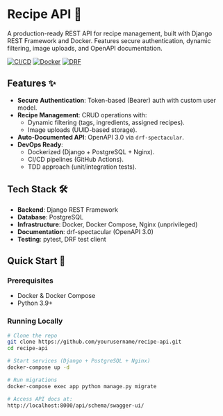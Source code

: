 # Recipe API 🍳

A production-ready REST API for recipe management, built with Django REST Framework and Docker. Features secure authentication, dynamic filtering, image uploads, and OpenAPI documentation.

[![CI/CD](https://github.com/yourusername/recipe-api/actions/workflows/main.yml/badge.svg)](https://github.com/yourusername/recipe-api/actions)
[![Docker](https://img.shields.io/badge/Docker-Containerized-2496ED?logo=docker)](https://docs.docker.com/)
[![DRF](https://img.shields.io/badge/Django_REST_Framework-API-red)](https://www.django-rest-framework.org/)

## Features ✨

- **Secure Authentication**: Token-based (Bearer) auth with custom user model.
- **Recipe Management**: CRUD operations with:
  - Dynamic filtering (tags, ingredients, assigned recipes).
  - Image uploads (UUID-based storage).
- **Auto-Documented API**: OpenAPI 3.0 via `drf-spectacular`.
- **DevOps Ready**:
  - Dockerized (Django + PostgreSQL + Nginx).
  - CI/CD pipelines (GitHub Actions).
  - TDD approach (unit/integration tests).

## Tech Stack 🛠️

- **Backend**: Django REST Framework
- **Database**: PostgreSQL
- **Infrastructure**: Docker, Docker Compose, Nginx (unprivileged)
- **Documentation**: drf-spectacular (OpenAPI 3.0)
- **Testing**: pytest, DRF test client

## Quick Start 🚀

### Prerequisites
- Docker & Docker Compose
- Python 3.9+

### Running Locally
```bash
# Clone the repo
git clone https://github.com/yourusername/recipe-api.git
cd recipe-api

# Start services (Django + PostgreSQL + Nginx)
docker-compose up -d

# Run migrations
docker-compose exec app python manage.py migrate

# Access API docs at:
http://localhost:8000/api/schema/swagger-ui/
